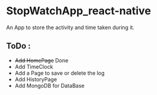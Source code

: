 # StopWatchApp_react-native
An App to store the activity and time taken during it.

## ToDo :
- ~~Add HomePage~~ Done
- Add TimeClock
- Add a Page to save or delete the log
- Add HistoryPage
- Add MongoDB for DataBase
